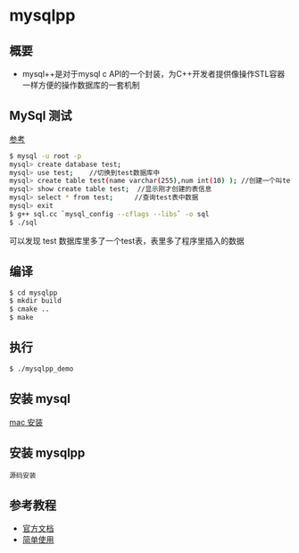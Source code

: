 # mysqlpp
## 概要
- mysql++是对于mysql c API的一个封装，为C++开发者提供像操作STL容器一样方便的操作数据库的一套机制

## MySql 测试
[参考](https://www.cnblogs.com/wunaozai/p/3618383.html)
```bash
$ mysql -u root -p
mysql> create database test; 
mysql> use test;    //切换到test数据库中
mysql> create table test(name varchar(255),num int(10) ); //创建一个叫test的表
mysql> show create table test;  //显示刚才创建的表信息
mysql> select * from test; 　　 //查询test表中数据
mysql> exit 
$ g++ sql.cc `mysql_config --cflags --libs` -o sql
$ ./sql
```
可以发现 test 数据库里多了一个test表，表里多了程序里插入的数据
## 编译
```bash
$ cd mysqlpp
$ mkdir build
$ cmake ..
$ make
```

## 执行
```bash
$ ./mysqlpp_demo
```

## 安装 mysql
[mac 安装](https://www.cnblogs.com/nickchen121/p/11145123.html)

## 安装 mysqlpp
```
源码安装
```
## 参考教程
- [官方文档](https://tangentsoft.com/mysqlpp/doc/html/userman/)
- [简单使用](https://blog.csdn.net/letterwuyu/article/details/77940164)
